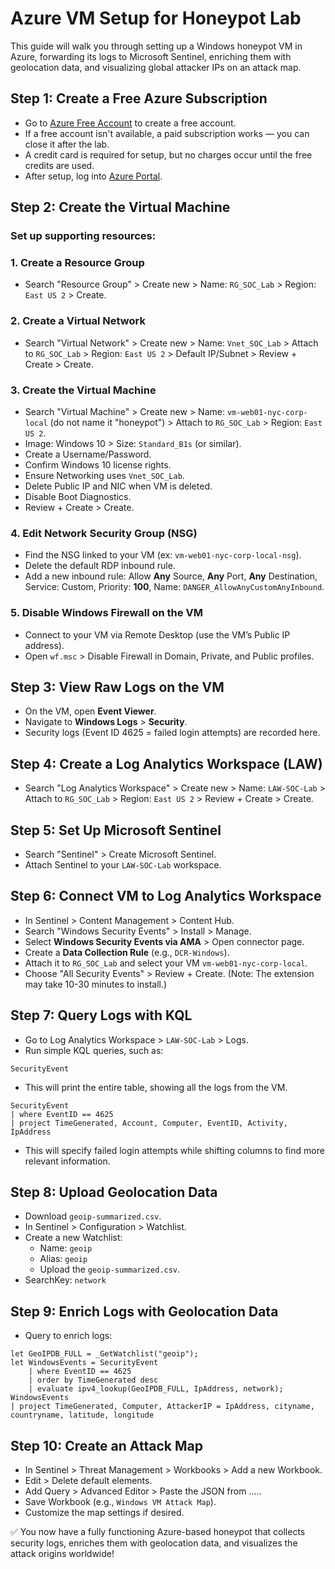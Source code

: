 # Azure VM Setup for Honeypot Lab

This guide will walk you through setting up a Windows honeypot VM in Azure, forwarding its logs to Microsoft Sentinel, enriching them with geolocation data, and visualizing global attacker IPs on an attack map.

## Step 1: Create a Free Azure Subscription
- Go to [Azure Free Account](https://azure.microsoft.com/en-us/pricing/purchase-options/azure-account) to create a free account.
- If a free account isn't available, a paid subscription works — you can close it after the lab.
- A credit card is required for setup, but no charges occur until the free credits are used.
- After setup, log into [Azure Portal](https://portal.azure.com).

## Step 2: Create the Virtual Machine
### Set up supporting resources:

### 1. Create a Resource Group
- Search "Resource Group" > Create new > Name: ``RG_SOC_Lab`` > Region: ``East US 2`` > Create.

### 2. Create a Virtual Network
- Search "Virtual Network" > Create new > Name: ``Vnet_SOC_Lab`` > Attach to ``RG_SOC_Lab`` > Region: ``East US 2`` > Default IP/Subnet > Review + Create > Create.

### 3. Create the Virtual Machine
- Search "Virtual Machine" > Create new > Name: ``vm-web01-nyc-corp-local`` (do not name it "honeypot") > Attach to ``RG_SOC_Lab`` > Region: ``East US 2``.
- Image: Windows 10 > Size: ``Standard_B1s`` (or similar).
- Create a Username/Password.
- Confirm Windows 10 license rights.
- Ensure Networking uses ``Vnet_SOC_Lab``.
- Delete Public IP and NIC when VM is deleted.
- Disable Boot Diagnostics.
- Review + Create > Create.

### 4. Edit Network Security Group (NSG)
- Find the NSG linked to your VM (ex: ``vm-web01-nyc-corp-local-nsg``).
- Delete the default RDP inbound rule.
- Add a new inbound rule: Allow **Any** Source, **Any** Port, **Any** Destination, Service: Custom, Priority: **100**, Name: ``DANGER_AllowAnyCustomAnyInbound``.

### 5. Disable Windows Firewall on the VM
- Connect to your VM via Remote Desktop (use the VM’s Public IP address).
- Open ``wf.msc`` > Disable Firewall in Domain, Private, and Public profiles.

## Step 3: View Raw Logs on the VM
- On the VM, open **Event Viewer**.
- Navigate to **Windows Logs** > **Security**.
- Security logs (Event ID 4625 = failed login attempts) are recorded here.

## Step 4: Create a Log Analytics Workspace (LAW)
- Search "Log Analytics Workspace" > Create new > Name: ``LAW-SOC-Lab`` > Attach to ``RG_SOC_Lab`` > Region: ``East US 2`` > Review + Create > Create.

## Step 5: Set Up Microsoft Sentinel
- Search "Sentinel" > Create Microsoft Sentinel.
- Attach Sentinel to your ``LAW-SOC-Lab`` workspace.

## Step 6: Connect VM to Log Analytics Workspace
- In Sentinel > Content Management > Content Hub.
- Search "Windows Security Events" > Install > Manage.
- Select **Windows Security Events via AMA** > Open connector page.
- Create a **Data Collection Rule** (e.g., ``DCR-Windows``).
- Attach it to ``RG_SOC_Lab`` and select your VM ``vm-web01-nyc-corp-local``.
- Choose "All Security Events" > Review + Create.
(Note: The extension may take 10-30 minutes to install.)

## Step 7: Query Logs with KQL
- Go to Log Analytics Workspace > ``LAW-SOC-Lab`` > Logs.
- Run simple KQL queries, such as:
```
SecurityEvent
```
- This will print the entire table, showing all the logs from the VM.
```
SecurityEvent
| where EventID == 4625
| project TimeGenerated, Account, Computer, EventID, Activity, IpAddress
```
- This will specify failed login attempts while shifting columns to find more relevant information.
  
## Step 8: Upload Geolocation Data
- Download ``geoip-summarized.csv``.
- In Sentinel > Configuration > Watchlist.
- Create a new Watchlist:
  * Name: ``geoip``
  * Alias: ``geoip``
  * Upload the ``geoip-summarized.csv``.
- SearchKey: ``network``

## Step 9: Enrich Logs with Geolocation Data
- Query to enrich logs:
```
let GeoIPDB_FULL = _GetWatchlist("geoip");
let WindowsEvents = SecurityEvent
    | where EventID == 4625
    | order by TimeGenerated desc
    | evaluate ipv4_lookup(GeoIPDB_FULL, IpAddress, network);
WindowsEvents
| project TimeGenerated, Computer, AttackerIP = IpAddress, cityname, countryname, latitude, longitude
```
## Step 10: Create an Attack Map
- In Sentinel > Threat Management > Workbooks > Add a new Workbook.
- Edit > Delete default elements.
- Add Query > Advanced Editor > Paste the JSON from .....
- Save Workbook (e.g., ``Windows VM Attack Map``).
- Customize the map settings if desired.

✅ You now have a fully functioning Azure-based honeypot that collects security logs, enriches them with geolocation data, and visualizes the attack origins worldwide!
